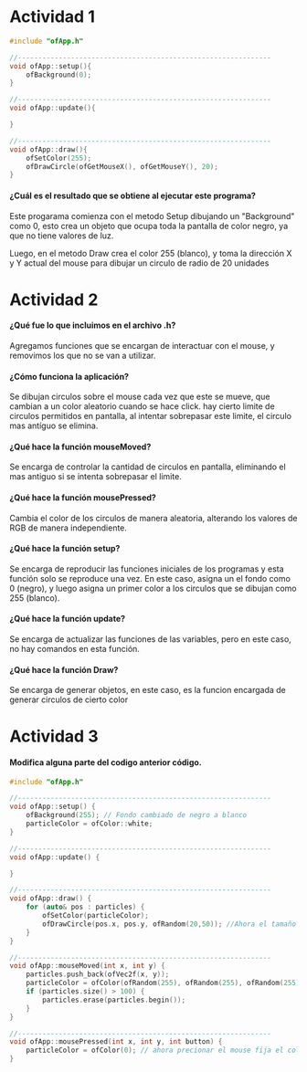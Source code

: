 # Actividad 1
```C++
#include "ofApp.h"

//--------------------------------------------------------------
void ofApp::setup(){
    ofBackground(0);
}

//--------------------------------------------------------------
void ofApp::update(){

}

//--------------------------------------------------------------
void ofApp::draw(){
    ofSetColor(255);
    ofDrawCircle(ofGetMouseX(), ofGetMouseY(), 20);
}
```
#### ¿Cuál es el resultado que se obtiene al ejecutar este programa?

Este progarama comienza con el metodo Setup dibujando un "Background" como 0, esto crea un objeto que ocupa toda la pantalla de color negro, ya que no tiene valores de luz.

Luego, en el metodo Draw crea el color 255 (blanco), y toma la dirección X y Y actual del mouse para dibujar un circulo de radio de 20 unidades

# Actividad 2
#### ¿Qué fue lo que incluimos en el archivo .h?
Agregamos funciones que se encargan de interactuar con el mouse, y removimos los que no se van a utilizar.

#### ¿Cómo funciona la aplicación?
Se dibujan circulos sobre el mouse cada vez que este se mueve, que cambian a un color aleatorio cuando se hace click.
hay cierto limite de circulos permitidos en pantalla, al intentar sobrepasar este limite, el circulo mas antíguo se elimina.

#### ¿Qué hace la función mouseMoved?
Se encarga de controlar la cantidad de circulos en pantalla, eliminando el mas antiguo si se intenta sobrepasar el limite.

#### ¿Qué hace la función mousePressed?
Cambia el color de los circulos de manera aleatoria, alterando los valores de RGB de manera independiente.

#### ¿Qué hace la función setup?
Se encarga de reproducir las funciones iniciales de los programas y esta función solo se reproduce una vez. 
En este caso, asigna un el fondo como 0 (negro), y luego asigna un primer color a los circulos que se dibujan como 255 (blanco).

#### ¿Qué hace la función update?
Se encarga de actualizar las funciones de las variables, pero en este caso, no hay comandos en esta función.

#### ¿Qué hace la función Draw?
Se encarga de generar objetos, en este caso, es la funcion encargada de generar circulos de cierto color

# Actividad 3
#### Modifica alguna parte del codigo anterior código.
```C++
#include "ofApp.h"

//--------------------------------------------------------------
void ofApp::setup() {
    ofBackground(255); // Fondo cambiado de negro a blanco
    particleColor = ofColor::white;
}

//--------------------------------------------------------------
void ofApp::update() {

}

//--------------------------------------------------------------
void ofApp::draw() {
    for (auto& pos : particles) {
        ofSetColor(particleColor);
        ofDrawCircle(pos.x, pos.y, ofRandom(20,50)); //Ahora el tamaño de los circulos ocila de manera aleatoria con cada frame
    }
}

//--------------------------------------------------------------
void ofApp::mouseMoved(int x, int y) {
    particles.push_back(ofVec2f(x, y));
    particleColor = ofColor(ofRandom(255), ofRandom(255), ofRandom(255)); // los movimientos del mouse ahora cambia el color de los circulos de manera aleatoria
    if (particles.size() > 100) {
        particles.erase(particles.begin());
    }
}

//--------------------------------------------------------------
void ofApp::mousePressed(int x, int y, int button) {
    particleColor = ofColor(0); // ahora precionar el mouse fija el color de los circulos a negro
}
```
